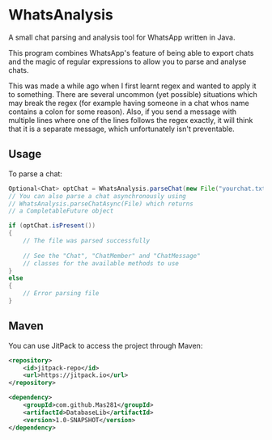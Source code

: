 # WhatsAnalysis

A small chat parsing and analysis tool for WhatsApp written in Java.

This program combines WhatsApp's feature of being able to export chats and the magic of regular expressions to allow you to parse and analyse chats.

This was made a while ago when I first learnt regex and wanted to apply it to something. There are several uncommon (yet possible) situations which may break the regex (for example having someone in a chat whos name contains a colon for some reason). Also, if you send a message with multiple lines where one of the lines follows the regex exactly, it will think that it is a separate message, which unfortunately isn't preventable.

## Usage

To parse a chat:
```java
Optional<Chat> optChat = WhatsAnalysis.parseChat(new File("yourchat.txt"));
// You can also parse a chat asynchronously using
// WhatsAnalysis.parseChatAsync(File) which returns
// a CompletableFuture object

if (optChat.isPresent())
{
    // The file was parsed successfully
    
    // See the "Chat", "ChatMember" and "ChatMessage" 
    // classes for the available methods to use
}
else
{
    // Error parsing file
}
```

## Maven

You can use JitPack to access the project through Maven:
```xml
<repository>
    <id>jitpack-repo</id>
    <url>https://jitpack.io</url>
</repository>

<dependency>
    <groupId>com.github.Mas281</groupId>
    <artifactId>DatabaseLib</artifactId>
    <version>1.0-SNAPSHOT</version>
</dependency>
```